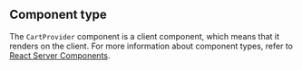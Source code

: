 ## Component type

The `CartProvider` component is a client component, which means that it renders on the client. For more information about component types, refer to [React Server Components](/api/hydrogen/framework/react-server-components).
